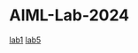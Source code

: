 # AIML-Lab-2024
[lab1](https://colab.research.google.com/drive/1IGykvTSipM4MmyXb2Nsu2QgyxgRl3xuv)
[lab5](https://colab.research.google.com/drive/1YlNBBY6-t9o-tRI3T83myOBKqReLCT2E?usp=sharing)
